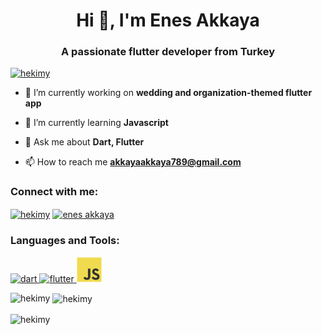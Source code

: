 <h1 align="center">Hi 👋, I'm Enes Akkaya</h1>
<h3 align="center">A passionate flutter developer from Turkey</h3>

<p align="left"> <a href="https://github.com/ryo-ma/github-profile-trophy"><img src="https://github-profile-trophy.vercel.app/?username=hekimy" alt="hekimy" /></a> </p>

- 🔭 I’m currently working on **wedding and organization-themed flutter app**

- 🌱 I’m currently learning **Javascript**

- 💬 Ask me about **Dart, Flutter**

- 📫 How to reach me **akkayaakkaya789@gmail.com**

<h3 align="left">Connect with me:</h3>
<p align="left">
<a href="https://dev.to/hekimy" target="blank"><img align="center" src="https://raw.githubusercontent.com/rahuldkjain/github-profile-readme-generator/master/src/images/icons/Social/devto.svg" alt="hekimy" height="30" width="40" /></a>
<a href="https://linkedin.com/in/enes akkaya" target="blank"><img align="center" src="https://raw.githubusercontent.com/rahuldkjain/github-profile-readme-generator/master/src/images/icons/Social/linked-in-alt.svg" alt="enes akkaya" height="30" width="40" /></a>
</p>

<h3 align="left">Languages and Tools:</h3>
<p align="left"> <a href="https://dart.dev" target="_blank" rel="noreferrer"> <img src="https://www.vectorlogo.zone/logos/dartlang/dartlang-icon.svg" alt="dart" width="40" height="40"/> </a> <a href="https://flutter.dev" target="_blank" rel="noreferrer"> <img src="https://www.vectorlogo.zone/logos/flutterio/flutterio-icon.svg" alt="flutter" width="40" height="40"/> </a> <a href="https://developer.mozilla.org/en-US/docs/Web/JavaScript" target="_blank" rel="noreferrer"> <img src="https://raw.githubusercontent.com/devicons/devicon/master/icons/javascript/javascript-original.svg" alt="javascript" width="40" height="40"/> </a> </p>

<p><img align="left" src="https://github-readme-stats.vercel.app/api/top-langs?username=hekimy&show_icons=true&locale=en&layout=compact" alt="hekimy" /></p>

<p>&nbsp;<img align="center" src="https://github-readme-stats.vercel.app/api?username=hekimy&show_icons=true&locale=en" alt="hekimy" /></p>

<p><img align="center" src="https://github-readme-streak-stats.herokuapp.com/?user=hekimy&" alt="hekimy" /></p>
